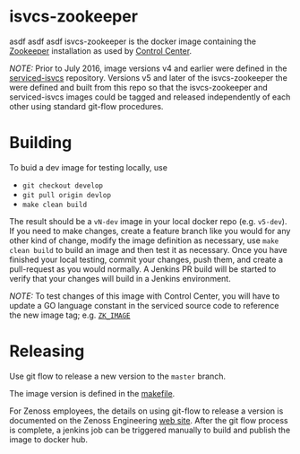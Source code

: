 # isvcs-zookeeper
asdf
asdf
asdf
isvcs-zookeeper is the docker image containing the [Zookeeper](https://zookeeper.apache.org/)
installation as used by [Control Center](https://github.com/control-center/serviced).

*NOTE:* Prior to July 2016, image versions v4 and earlier were defined in the
[serviced-isvcs](http://github.com/control-center/serviced-isvcs) repository.
Versions v5 and later of the isvcs-zookeeper the were defined and built from
this repo so that the isvcs-zookeeper and serviced-isvcs images could be
tagged and released independently of each other using standard git-flow procedures.


# Building
To buid a dev image for testing locally, use
  * `git checkout develop`
  * `git pull origin devlop`
  * `make clean build`

The result should be a `vN-dev` image in your local docker repo (e.g. `v5-dev`).   If you need to make changes, create
a feature branch like you would for any other kind of change, modify the image definition as necessary, use `make clean build` to
build an image and then test it as necessary.   Once you have finished your local testing, commit your changes, push them,
and create a pull-request as you would normally. A Jenkins PR build will be started to verify that your changes will build in
a Jenkins environment.

*NOTE:* To test changes of this image with Control Center, you will have to update a
GO language constant in the serviced source code to reference the new image tag; e.g.
[`ZK_IMAGE`](https://github.com/control-center/serviced/blob/1.1.6/isvcs/isvc.go#L29)

# Releasing

Use git flow to release a new version to the `master` branch.

The image version is defined in the [makefile](./makefile).

For Zenoss employees, the details on using git-flow to release a version is documented 
on the Zenoss Engineering 
[web site](https://sites.google.com/a/zenoss.com/engineering/home/faq/developer-patterns/using-git-flow).
After the git flow process is complete, a jenkins job can be triggered manually to build and 
publish the image to docker hub. 
